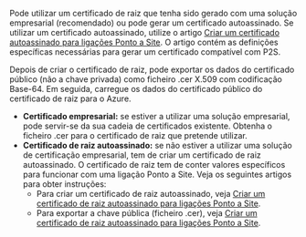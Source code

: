 Pode utilizar um certificado de raiz que tenha sido gerado com uma solução empresarial (recomendado) ou pode gerar um certificado autoassinado. Se utilizar um certificado autoassinado, utilize o artigo [Criar um certificado autoassinado para ligações Ponto a Site](../articles/vpn-gateway/vpn-gateway-certificates-point-to-site.md#rootcert). O artigo contém as definições específicas necessárias para gerar um certificado compatível com P2S.

Depois de criar o certificado de raiz, pode exportar os dados do certificado público (não a chave privada) como ficheiro .cer X.509 com codificação Base-64. Em seguida, carregue os dados do certificado público do certificado de raiz para o Azure.

* **Certificado empresarial:** se estiver a utilizar uma solução empresarial, pode servir-se da sua cadeia de certificados existente. Obtenha o ficheiro .cer para o certificado de raiz que pretende utilizar.
* **Certificado de raiz autoassinado:** se não estiver a utilizar uma solução de certificação empresarial, tem de criar um certificado de raiz autoassinado. O certificado de raiz tem de conter valores específicos para funcionar com uma ligação Ponto a Site. Veja os seguintes artigos para obter instruções:
  * Para criar um certificado de raiz autoassinado, veja [Criar um certificado de raiz autoassinado para ligações Ponto a Site](../articles/vpn-gateway/vpn-gateway-certificates-point-to-site.md#rootcert).
  * Para exportar a chave pública (ficheiro .cer), veja [Criar um certificado de raiz autoassinado para ligações Ponto a Site](../articles/vpn-gateway/vpn-gateway-certificates-point-to-site.md#cer).